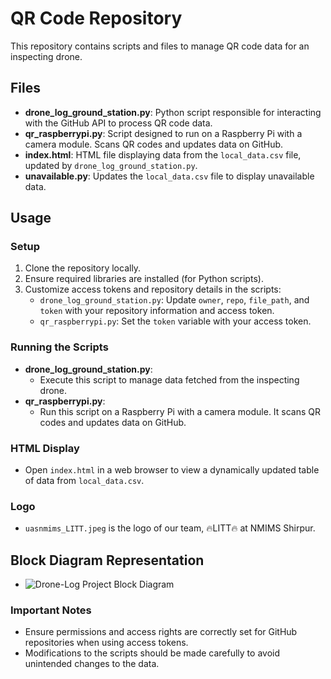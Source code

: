 # QR Code Repository

This repository contains scripts and files to manage QR code data for an inspecting drone.

## Files

- **drone_log_ground_station.py**: Python script responsible for interacting with the GitHub API to process QR code data.
- **qr_raspberrypi.py**: Script designed to run on a Raspberry Pi with a camera module. Scans QR codes and updates data on GitHub.
- **index.html**: HTML file displaying data from the `local_data.csv` file, updated by `drone_log_ground_station.py`.
- **unavailable.py**: Updates the `local_data.csv` file to display unavailable data.

## Usage

### Setup

1. Clone the repository locally.
2. Ensure required libraries are installed (for Python scripts).
3. Customize access tokens and repository details in the scripts:
    - `drone_log_ground_station.py`: Update `owner`, `repo`, `file_path`, and `token` with your repository information and access token.
    - `qr_raspberrypi.py`: Set the `token` variable with your access token.

### Running the Scripts

- **drone_log_ground_station.py**:
  - Execute this script to manage data fetched from the inspecting drone.
- **qr_raspberrypi.py**:
  - Run this script on a Raspberry Pi with a camera module. It scans QR codes and updates data on GitHub.

### HTML Display

- Open `index.html` in a web browser to view a dynamically updated table of data from `local_data.csv`.

### Logo

- `uasnmims_LITT.jpeg` is the logo of our team, 🔥LITT🔥 at NMIMS Shirpur.

## Block Diagram Representation

- ![Drone-Log Project Block Diagram](xyz.png)

### Important Notes

- Ensure permissions and access rights are correctly set for GitHub repositories when using access tokens.
- Modifications to the scripts should be made carefully to avoid unintended changes to the data.


